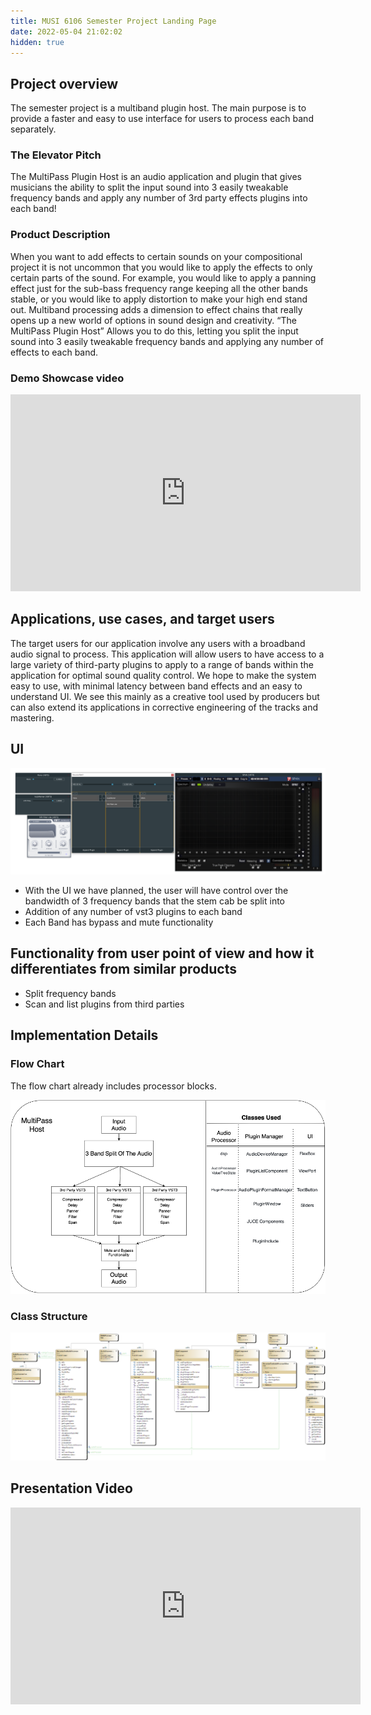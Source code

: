 ```yaml
---
title: MUSI 6106 Semester Project Landing Page
date: 2022-05-04 21:02:02
hidden: true
---
```


## Project overview

The semester project is a multiband plugin host. The main purpose is to provide a faster and easy to use interface for users to process each band separately.

### The Elevator Pitch

The MultiPass Plugin Host is an audio application and plugin that gives musicians the ability to split the input sound into 3 easily tweakable frequency bands and apply any number of 3rd party effects plugins into each band!

### Product Description

When you want to add effects to certain sounds on your compositional project it is not uncommon that you would like to apply the effects to only certain parts of the sound. For example, you would like to apply a panning effect just for the sub-bass frequency range keeping all the other bands stable, or you would like to apply distortion to make your high end stand out. Multiband processing adds a dimension to effect chains that really opens up a new world of options in sound design and creativity. “The MultiPass Plugin Host” Allows you to do this, letting you split the input sound into 3 easily tweakable frequency bands and applying any number of effects to each band.

### Demo Showcase video

<iframe width="560" height="315" src="https://www.youtube.com/embed/tzY821mF5Gg" title="YouTube video player" frameborder="0" allow="accelerometer; autoplay; clipboard-write; encrypted-media; gyroscope; picture-in-picture" allowfullscreen></iframe>

## Applications, use cases, and target users

The target users for our application involve any users with a broadband audio signal to process. This application will allow users to have access to a large variety of third-party plugins to apply to a range of bands within the application for optimal sound quality control. We hope to make the system easy to use, with minimal latency between band effects and an easy to understand UI. We see this mainly as a creative tool used by producers but can also extend its applications in corrective engineering of the tracks and mastering.

## UI

![UI](MUSI-6106-Semester-Project-Landing-Page\UI.jpg)

- With the UI we have planned, the user will have control over the bandwidth of 3 frequency bands that the stem cab be split into
- Addition of any number of vst3 plugins to each band
- Each Band has bypass and mute functionality

## Functionality from user point of view and how it differentiates from similar products

- Split frequency bands
- Scan and list plugins from third parties

## Implementation Details

### Flow Chart

The flow chart already includes processor blocks.

![Flow](MUSI-6106-Semester-Project-Landing-Page\Flow.png)

### Class Structure

![Class Structure](MUSI-6106-Semester-Project-Landing-Page\classstructure.png)

## Presentation Video

<iframe width="560" height="315" src="https://www.youtube.com/embed/xNxBWb6EUNg" title="YouTube video player" frameborder="0" allow="accelerometer; autoplay; clipboard-write; encrypted-media; gyroscope; picture-in-picture" allowfullscreen></iframe>
